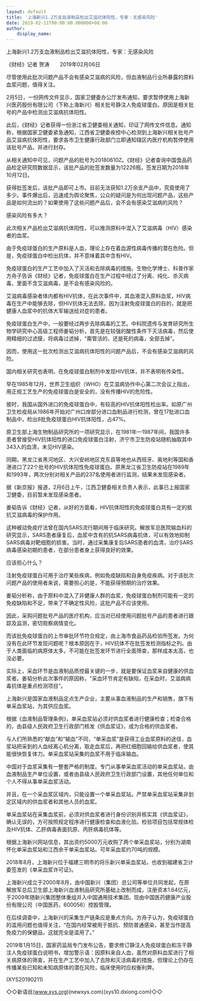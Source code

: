 ```yaml
---
layout: default
title: '上海新兴1.2万支血液制品检出艾滋抗体阳性，专家：无感染风险'
date: 2019-02-11T00:00:00.000000+08:00
author:
    display_name: 
---
```


上海新兴1.2万支血液制品检出艾滋抗体阳性，专家：无感染风险

《财经》记者 贺涛　　2019年02月06日

尽管使用此批次问题产品不会有感染艾滋病的风险，但血液制品行业所暴露的原料血浆问题，值得关注。

2月5日，一份网传文件显示，国家卫健委办公厅发布通知，要求暂停使用上海新兴医药股份有限公司（下称上海新兴）相关批号静注人免疫球蛋白。原因是相关批号的产品中检测出艾滋病抗体阳性。

此后，《财经》记者获得一份浙江省卫健委相关通知，印证了网传文件信息。通知称，根据国家卫健委紧急通知，江西省卫健委疾控中心检测到上海新兴相关批号产品艾滋病抗体阳性，要求各市卫生健康行政部门立即通知辖区内医疗机构暂停使用该批号产品，并进行封存。

从相关通知中可见，问题产品的批号为20180610Z。《财经》记者查询中国食品药品检定研究院数据显示，该批产品的批签发数量为12226瓶，签发日期为2018年10月12日。

获得批签发后，该批产品即可上市。目前无法获知1.2万余支产品中，究竟使用了多少。事件爆出后，迅速成为舆论聚焦，公众的疑问是为何出现问题产品，这些产品是如何流出的？如果使用了这些问题产品后，会不会有感染艾滋病的风险？

感染风险有多大？

此次相关产品检出艾滋病抗体阳性，可以推测原料中混入了艾滋病毒（HIV）感染者的血浆。

由于免疫球蛋白的生产原料是人血，理论上存在着血源性病毒传播的潜在危险。但是，免疫球蛋白中检出抗体，并不意味着其中含有HIV。

免疫球蛋白的生产工艺中加入了灭活和去除病毒的措施。生物化学博士、科普作家方舟子告诉《财经》记者，免疫球蛋白在生产过程中经过了分离、纯化、杀灭病毒，里面不含艾滋病毒，是不会有感染风险的。

艾滋病毒感染者体内都有HIV抗体，在此次事件中，其血液混入原料血浆，HIV病毒在生产中能够去除，但HIV抗体无法去除，因为注射免疫球蛋白的目的，就是把健康人血浆中的抗体大军输送给对症的患者。

免疫球蛋白生产中，一般要经过两步去除病毒的工艺。中科院遗传与发育研究所生物学研究中心高级工程师姜韬分析，首先是在较强的酸性条件下灭活病毒，然后使用精细的过滤膜，将病毒过滤掉，“甭管活的、还是死的病毒，全部去掉”。

因而，使用这一批次检测出艾滋病抗体阳性的问题产品后，不会有感染艾滋病的风险。

国内相关研究也表明，在免疫球蛋白制剂中发现HIV抗体，并不表明有传染性。

早在1985年12月，世界卫生组织（WHO）在艾滋病协作中心第二次会议上指出，用正规工艺生产的免疫球蛋白是安全的，没有传播HIV的危险性。

彼时，我国从国外进口的免疫球蛋白中，有较高的HIV抗体阳性检出率。如原广州卫生检疫局从1986年开始对广州口岸部分进口血制品进行检测，曾在17批进口血制品中，检出8批免疫球蛋白HIV抗体阳性，占47%。

原卫生部上海生物制品研究所的一项研究显示，在1981年—1987年间，我国许多患者曾接受HIV抗体阳性的进口免疫球蛋白注射，济宁市卫生防疫站随机抽取其中343人的血清，未见HIV感染。

同期，黑龙江省黑河地区、大兴安岭地区克东县等地也从西班牙、奥地利等国和香港进口了22个批号的HIV抗体阳性免疫球蛋白。原黑龙江省卫生防疫站在1989年和1993年，两次分别对相关产品的237名使用者进行监测，结果未发现感染者。

据《新京报》报道，2月6日上午，江西卫健委相关负责人表示，此事已上报国家卫健委，目前暂未发现感染患者。

姜韬告诉《财经》记者，从好的方面看，HIV抗体阳性的免疫球蛋白具有一定的抵抗艾滋病毒的保护作用。

这种被动免疫疗法曾在国内SARS流行期间用于临床研究。解放军总医院输血科的研究显示，SARS患者康复后，血浆中含有的抗SARS病毒抗体，可以有效地抑制SARS病毒对靶细胞的损害。当时，通过采集康复后SARS患者的血清，治疗SARS病毒感染初期的患者，在部分患者身上获得良好的效果。

应该担心什么？

注射免疫球蛋白可用于治疗某些疾病，例如免疫缺陷和自身免疫疾病。对于该批次问题产品的使用者来说，需要担心的是，不能获得预期的治疗效果。

姜韬分析称，由于原料中混入了非健康人群的血浆，免疫球蛋白制剂可能有一定的免疫缺陷和不足，带来了不确定性风险，这批产品不应该使用。

因此，采购问题批号产品的医疗机构，应当对已经使用问题批号产品的患者进行跟踪及监测，密切观察病情变化。

而该批免疫球蛋白的上市审批环节符合规定，由上海市食品药品检验所签发。为何没有在此环节发现问题呢？根本原因在于，HIV抗体不在批签发检测指标之列。由于人类面临的病原体太多，不可能在批签发环节进行全面筛查，那样成本太高，也没必要。

实际上，采血环节是血液制品质控最关键的一步，就是要保证血浆来自健康的供血浆者。姜韬分析此次事件的原因称，“采血环节肯定有缺陷，在采血时，艾滋病病毒抗体是重点检测项目”。

上海新兴是国家血液制品定点生产企业，主要从事血液制品的生产和销售，旗下有单采血浆站，为其供应血浆。

根据《血液制品管理条例》，单采血浆站必须对供血浆者进行健康检查；检查合格的，由县级人民政府卫生行政部门核发《供血浆证》，成为合格的供血浆者。

与人们所熟悉的“献血”和“输血”不同，“单采血浆”是获得工业血浆原料的途径，血浆站把采到的人血经离心机分离，取走血浆后，再把红细胞回输给供血浆者，使其能很快恢复体力。单采血浆站采集的血浆不用于临床输血。

中国对于血浆采集有一整套严格的制度。专门从事单采血浆活动的单采血浆站，由血液制品生产单位设置，或者由县级人民政府卫生行政部门设置，其他任何单位和个人不得从事单采血浆活动。

并且，在一个采血浆区域内，只能设置一个单采血浆站。严禁单采血浆站采集非划定区域内的供血浆者和其他人员的血浆。

单采血浆站在采集血浆前，必须对供血浆者进行身份识别并核实其《供血浆证》，确认无误的，方可按照规定程序进行健康检查和血液化验。检验项目包括常规体检及HIV抗体、乙肝病毒表面抗原、丙肝病毒抗体等。

根据上海新兴网站信息，其出资约5000万元收购了两个单采血浆站，分别为湖南怀化单采血浆站和江西余干单采血浆站。可年采血浆约70吨的规模。

2018年8月，上海新兴位于福建三明市的将乐新兴单采血浆站，也收到福建省卫计委签发的《单采血浆许可证》。

上海新兴成立于2000年8月，由中国新兴（集团）总公司等单位共同发起，在原解放军总后卫生部上海新兴血液制品研究所基础上改制而成，注册资本1.64亿元，于2009年随新兴集团整体重组并入中国通用技术集团。现由中国医药健康产业股份有限公司（中国医药，600056）控股管理。

在后续调查中，上海新兴的采集生产链条应是重点方向。方舟子认为，免疫球蛋白的滥用问题也值得关注，“在国内经常被用于抵抗、预防普通感染，甚至当作提高免疫力的保健品，这就完全是滥用了。”

2019年1月15日，国家药监局专门发布公告，要求修订静注人免疫球蛋白和冻干静注人免疫球蛋白说明书，增加警示语：因原料来自人血，虽然对原料血浆进行了相关病原体的筛查，并在生产工艺中加入了去除和灭活病毒的措施，但理论上仍存在传播某些已知和未知病原体的潜在风险，临床使用时应权衡利弊。

(XYS20190211)

◇◇新语丝(www.xys.org)(newxys.com)(xys10.dxiong.com)◇◇

